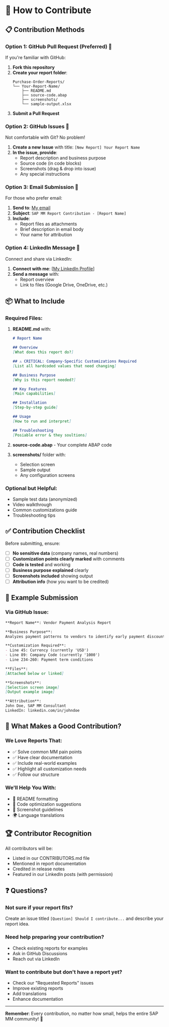 # 🤝 How to Contribute

## 📋 Contribution Methods

### Option 1: GitHub Pull Request (Preferred) 🌟

If you're familiar with GitHub:

1. **Fork this repository**
2. **Create your report folder**:
   ```
   Purchase-Order-Reports/
   └── Your-Report-Name/
       ├── README.md
       ├── source-code.abap
       ├── screenshots/
       └── sample-output.xlsx
   ```
3. **Submit a Pull Request**

### Option 2: GitHub Issues 💬

Not comfortable with Git? No problem!

1. **Create a new Issue** with title: `[New Report] Your Report Name`
2. **In the issue, provide**:
   - Report description and business purpose
   - Source code (in code blocks)
   - Screenshots (drag & drop into issue)
   - Any special instructions

### Option 3: Email Submission 📧

For those who prefer email:

1. **Send to**: [My email](mohammed.ahmed.abbas4@gmail.com)
2. **Subject**: `SAP MM Report Contribution - [Report Name]`
3. **Include**:
   - Report files as attachments
   - Brief description in email body
   - Your name for attribution

### Option 4: LinkedIn Message 💼

Connect and share via LinkedIn:

1. **Connect with me**: [[My LinkedIn Profile](https://www.linkedin.com/in/mohammed-abbas-6067091b4/)]
2. **Send a message** with:
   - Report overview
   - Link to files (Google Drive, OneDrive, etc.)

## 📦 What to Include

### Required Files:

1. **README.md** with:
   ```markdown
   # Report Name
   
   ## Overview
   [What does this report do?]
   
   ## ⚠️ CRITICAL: Company-Specific Customizations Required
   [List all hardcoded values that need changing]
   
   ## Business Purpose
   [Why is this report needed?]
   
   ## Key Features
   [Main capabilities]
   
   ## Installation
   [Step-by-step guide]
   
   ## Usage
   [How to run and interpret]

   ## Troubleshooting
   [Posiable error & they soultions]
   ```

2. **source-code.abap** - Your complete ABAP code

3. **screenshots/** folder with:
   - Selection screen
   - Sample output
   - Any configuration screens

### Optional but Helpful:

- Sample test data (anonymized)
- Video walkthrough
- Common customizations guide
- Troubleshooting tips

## ✅ Contribution Checklist

Before submitting, ensure:

- [ ] **No sensitive data** (company names, real numbers)
- [ ] **Customization points clearly marked** with comments
- [ ] **Code is tested** and working
- [ ] **Business purpose explained** clearly
- [ ] **Screenshots included** showing output
- [ ] **Attribution info** (how you want to be credited)

## 📝 Example Submission

### Via GitHub Issue:
```markdown
**Report Name**: Vendor Payment Analysis Report

**Business Purpose**: 
Analyzes payment patterns to vendors to identify early payment discount opportunities

**Customization Required**:
- Line 45: Currency (currently 'USD')
- Line 89: Company Code (currently '1000')
- Line 234-260: Payment term conditions

**Files**: 
[Attached below or linked]

**Screenshots**:
[Selection screen image]
[Output example image]

**Attribution**: 
John Doe, SAP MM Consultant
LinkedIn: linkedin.com/in/johndoe
```

## 🎯 What Makes a Good Contribution?

### We Love Reports That:
- ✅ Solve common MM pain points
- ✅ Have clear documentation
- ✅ Include real-world examples
- ✅ Highlight all customization needs
- ✅ Follow our structure

### We'll Help You With:
- 📝 README formatting
- 🔧 Code optimization suggestions
- 📸 Screenshot guidelines
- 🌍 Language translations

## 🏆 Contributor Recognition

All contributors will be:
- Listed in our CONTRIBUTORS.md file
- Mentioned in report documentation
- Credited in release notes
- Featured in our LinkedIn posts (with permission)

## ❓ Questions?

### Not sure if your report fits?
Create an issue titled `[Question] Should I contribute...` and describe your report idea.

### Need help preparing your contribution?
- Check existing reports for examples
- Ask in GitHub Discussions
- Reach out via LinkedIn

### Want to contribute but don't have a report yet?
- Check our "Requested Reports" issues
- Improve existing reports
- Add translations
- Enhance documentation

---

**Remember**: Every contribution, no matter how small, helps the entire SAP MM community! 🌟
